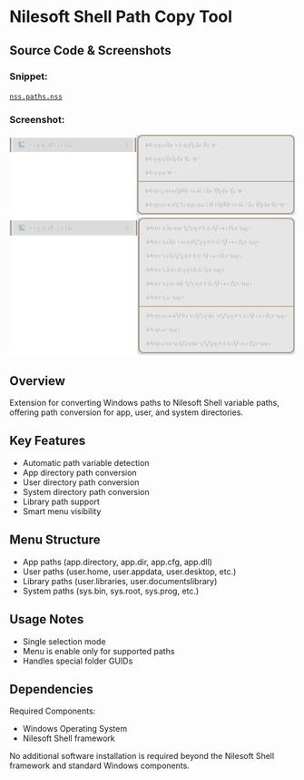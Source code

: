 # Nilesoft Shell Path Copy Tool

## Source Code & Screenshots

### Snippet:
[`nss.paths.nss`](/dev.helpers/nss.paths.nss)

### Screenshot:
![Screenshot 1)](/dev.helpers/nss.paths.1.png)
![Screenshot 2)](/dev.helpers/nss.paths.2.png)

## Overview
Extension for converting Windows paths to Nilesoft Shell variable paths, offering path conversion for app, user, and system directories.

## Key Features
- Automatic path variable detection
- App directory path conversion
- User directory path conversion
- System directory path conversion
- Library path support
- Smart menu visibility

## Menu Structure
- App paths (app.directory, app.dir, app.cfg, app.dll)
- User paths (user.home, user.appdata, user.desktop, etc.)
- Library paths (user.libraries, user.documentslibrary)
- System paths (sys.bin, sys.root, sys.prog, etc.)

## Usage Notes
- Single selection mode
- Menu is enable only for supported paths
- Handles special folder GUIDs

## Dependencies
Required Components:
- Windows Operating System
- Nilesoft Shell framework

No additional software installation is required beyond the Nilesoft Shell framework and standard Windows components.
